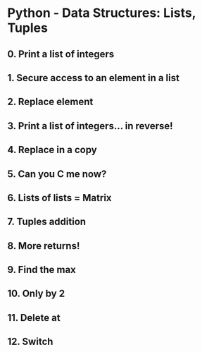 # Python - Data Structures: Lists, Tuples

## 0. Print a list of integers
## 1. Secure access to an element in a list
## 2. Replace element
## 3. Print a list of integers... in reverse!
## 4. Replace in a copy
## 5. Can you C me now?
## 6. Lists of lists = Matrix
## 7. Tuples addition
## 8. More returns!
## 9. Find the max
## 10. Only by 2
## 11. Delete at
## 12. Switch